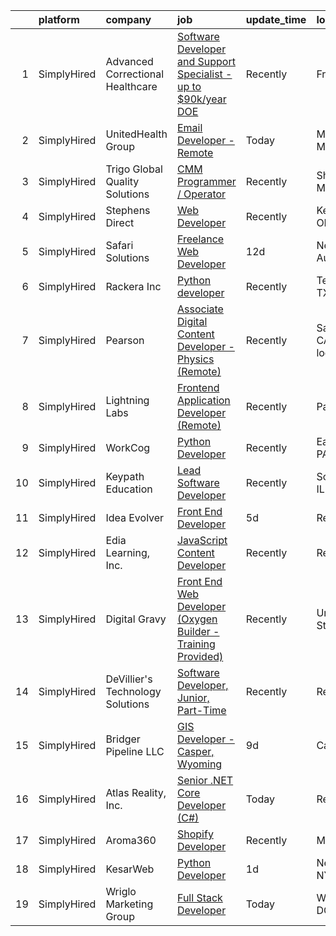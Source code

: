 

|    | platform    | company                          | job                                                                                                                                                                           | update_time   | location                     |
|---:|:------------|:---------------------------------|:------------------------------------------------------------------------------------------------------------------------------------------------------------------------------|:--------------|:-----------------------------|
|  1 | SimplyHired | Advanced Correctional Healthcare | [Software Developer and Support Specialist - up to $90k/year DOE](https://www.simplyhired.com/job/0JO4zdCKlSTvafj-TWKsZUT5oUwx-v1KENTyVpGyhxE6CP5Mga7XVA?q=digital+developer) | Recently      | Franklin, TN                 |
|  2 | SimplyHired | UnitedHealth Group               | [Email Developer - Remote](https://www.simplyhired.com/job/DnFNZ6VAWgAZlYJDabZu5d3vbN6NFLsFeOEPZ7Tn_V9DOQO_nIm3Lw?q=digital+developer)                                        | Today         | Minnetonka, MN               |
|  3 | SimplyHired | Trigo Global Quality Solutions   | [CMM Programmer / Operator](https://www.simplyhired.com/job/RFXAgnGqHC1HYwXqviYeJFFBe5SW5Z6BPXsMtHomC2D4Jiu_OrozZw?q=digital+developer)                                       | Recently      | Shakopee, MN                 |
|  4 | SimplyHired | Stephens Direct                  | [Web Developer](https://www.simplyhired.com/job/WfcEF0ucoyhMtkUbNdcWGjC67iwGiKdVMpOEhSPV5gIDpzux8axNCw?q=digital+developer)                                                   | Recently      | Kettering, OH                |
|  5 | SimplyHired | Safari Solutions                 | [Freelance Web Developer](https://www.simplyhired.com/job/qnYJRudrsryMEf6XMaiHM6cQ77w9JIa4Ew7T-YlnEwmHECoAz3qtNw?q=digital+developer)                                         | 12d           | New Augusta, IN              |
|  6 | SimplyHired | Rackera Inc                      | [Python developer](https://www.simplyhired.com/job/6deQAhunmtvFiq7iBhvyIBkOY7hIx0ER-IRZTCY7vHEqLdYtMCrw2g?q=digital+developer)                                                | Recently      | Texas City, TX               |
|  7 | SimplyHired | Pearson                          | [Associate Digital Content Developer - Physics (Remote)](https://www.simplyhired.com/job/UXuV1koT6OvsfLvIXiCb_qQa2eJyeva_Cc9xqoFeY3TJRA8ZvCk2pg?q=digital+developer)          | Recently      | Sacramento, CA +51 locations |
|  8 | SimplyHired | Lightning Labs                   | [Frontend Application Developer (Remote)](https://www.simplyhired.com/job/Ugab-J4oXAnr6Yg87yDHMYwR2FOKu_FuheergthV4fJ4QT7xFnjmrw?q=digital+developer)                         | Recently      | Palo Alto, CA                |
|  9 | SimplyHired | WorkCog                          | [Python Developer](https://www.simplyhired.com/job/DrUsIsuCY8do9aY64VJ1A3I-g4kW1nv6ZYUmXkhTUww3E_Wr0QHXSg?q=digital+developer)                                                | Recently      | East Texas, PA               |
| 10 | SimplyHired | Keypath Education                | [Lead Software Developer](https://www.simplyhired.com/job/BCZehSE9oXBnMP3qaT-5EEZ3eCBlxplWUBT91EbDg3eZCQZ2UF_yBw?q=digital+developer)                                         | Recently      | Schaumburg, IL               |
| 11 | SimplyHired | Idea Evolver                     | [Front End Developer](https://www.simplyhired.com/job/XKUSbefb5goUwor2cwuuZxwDdvnhoX255dw0zex2HxC6RdU3sfpK0A?q=digital+developer)                                             | 5d            | Remote                       |
| 12 | SimplyHired | Edia Learning, Inc.              | [JavaScript Content Developer](https://www.simplyhired.com/job/BekBcFinBcXuVSD25OKCceV4gfBjApbVnu-TeyJ5eUIYKad3W9FCeg?q=digital+developer)                                    | Recently      | Remote                       |
| 13 | SimplyHired | Digital Gravy                    | [Front End Web Developer (Oxygen Builder - Training Provided)](https://www.simplyhired.com/job/WFNUWoaXeifz1jRoSBk5sAK-w2Axyn5ouIkKJCcmG6Uj6C3fkSuR-A?q=digital+developer)    | Recently      | United States                |
| 14 | SimplyHired | DeVillier's Technology Solutions | [Software Developer, Junior, Part-Time](https://www.simplyhired.com/job/n3QjirEF9CwcOz3IPoRAuyDAimMDiOtuGoZO5HJ-2RQf7ZUYDZ-7gA?q=digital+developer)                           | Recently      | Remote                       |
| 15 | SimplyHired | Bridger Pipeline LLC             | [GIS Developer - Casper, Wyoming](https://www.simplyhired.com/job/aP2E2kbvaF3lf2RxbAdDvE7UY7brWkHg6zSVh4WD-4L1oMTc_n6zjw?q=digital+developer)                                 | 9d            | Casper, WY                   |
| 16 | SimplyHired | Atlas Reality, Inc.              | [Senior .NET Core Developer (C#)](https://www.simplyhired.com/job/2FvmDFg_X0-xdnzPKm7fI16tqfTBANQJxd-_dh_e4V5_o8udjyqpow?q=digital+developer)                                 | Today         | Remote                       |
| 17 | SimplyHired | Aroma360                         | [Shopify Developer](https://www.simplyhired.com/job/5fCLgvciiG57pw6SLrao9AgeIWFsziOqUJGbxqMDBzuH-pHaT_HUGg?q=digital+developer)                                               | Recently      | Miami, FL                    |
| 18 | SimplyHired | KesarWeb                         | [Python Developer](https://www.simplyhired.com/job/nH3oxW_UsS0b64HI53-kjjMgcM5Wsja-xOTHilikNt8U1h7Au9RhoQ?q=digital+developer)                                                | 1d            | New York, NY                 |
| 19 | SimplyHired | Wriglo Marketing Group           | [Full Stack Developer](https://www.simplyhired.com/job/dkJvRiGU5vtPyLYVI_RFrbEUxykVoibI1Sxj7og55321-wrgb3OlOA?q=digital+developer)                                            | Today         | Washington, DC               |